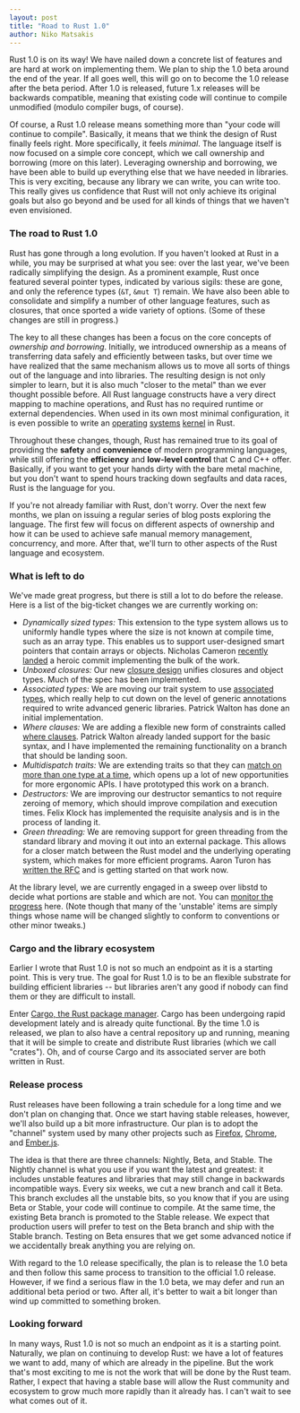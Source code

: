 ```yaml
---
layout: post
title: "Road to Rust 1.0"
author: Niko Matsakis
---
```


Rust 1.0 is on its way! We have nailed down a concrete list of
features and are hard at work on implementing them. We plan to ship
the 1.0 beta around the end of the year. If all goes well, this will
go on to become the 1.0 release after the beta period. After
1.0 is released, future 1.x releases will be backwards compatible,
meaning that existing code will continue to compile unmodified (modulo
compiler bugs, of course).

Of course, a Rust 1.0 release means something more than "your code
will continue to compile". Basically, it means that we think the
design of Rust finally feels right. More specifically, it feels
*minimal*. The language itself is now focused on a simple core
concept, which we call ownership and borrowing (more on this
later). Leveraging ownership and borrowing, we have been able to build
up everything else that we have needed in libraries. This is very
exciting, because any library we can write, you can write too. This
really gives us confidence that Rust will not only achieve its
original goals but also go beyond and be used for all kinds of things
that we haven't even envisioned.

### The road to Rust 1.0

Rust has gone through a long evolution. If you haven't looked at Rust
in a while, you may be surprised at what you see: over the last year,
we've been radically simplifying the design. As a prominent example,
Rust once featured several pointer types, indicated by various sigils:
these are gone, and only the reference types (`&T`, `&mut T`)
remain. We have also been able to consolidate and simplify a number of
other language features, such as closures, that once sported a wide
variety of options. (Some of these changes are still in progress.)

The key to all these changes has been a focus on the core concepts of
*ownership and borrowing*. Initially, we introduced ownership as a
means of transferring data safely and efficiently between tasks, but
over time we have realized that the same mechanism allows us to move
all sorts of things out of the language and into libraries. The
resulting design is not only simpler to learn, but it is also much
"closer to the metal" than we ever thought possible before.  All Rust
language constructs have a very direct mapping to machine operations,
and Rust has no required runtime or external dependencies. When used
in its own most minimal configuration, it is even possible to write an
[operating][k1] [systems][k4] [kernel][k2] in Rust.

Throughout these changes, though, Rust has remained true to its goal
of providing the **safety** and **convenience** of modern programming
languages, while still offering the **efficiency** and **low-level
control** that C and C++ offer. Basically, if you want to get your
hands dirty with the bare metal machine, but you don't want to spend
hours tracking down segfaults and data races, Rust is the language for
you.

If you're not already familiar with Rust, don't worry. Over the next
few months, we plan on issuing a regular series of blog posts
exploring the language. The first few will focus on different aspects
of ownership and how it can be used to achieve safe manual memory
management, concurrency, and more. After that, we'll turn to other
aspects of the Rust language and ecosystem.

### What is left to do

We've made great progress, but there is still a lot to do before the
release. Here is a list of the big-ticket changes we are currently
working on:

- *Dynamically sized types:* This extension to the type system allows
  us to uniformly handle types where the size is not known at compile
  time, such as an array type. This enables us to support
  user-designed smart pointers that contain arrays or
  objects. Nicholas Cameron [recently landed][dst] a heroic commit
  implementing the bulk of the work.
- *Unboxed closures:* Our new [closure design][cd] unifies closures
  and object types. Much of the spec has been implemented.
- *Associated types:* We are moving our trait system to use
  [associated types][at], which really help to cut down on the level
  of generic annotations required to write advanced generic
  libraries. Patrick Walton has done an initial implementation.
- *Where clauses:* We are adding a flexible new form of constraints
  called [where clauses][wc]. Patrick Walton already landed support
  for the basic syntax, and I have implemented the remaining
  functionality on a branch that should be landing soon.
- *Multidispatch traits:* We are extending traits so that they
  can [match on more than one type at a time][at], which opens up a lot of
  new opportunities for more ergonomic APIs. I have
  prototyped this work on a branch.
- *Destructors:* We are improving our destructor semantics to not
  require zeroing of memory, which should improve compilation and
  execution times. Felix Klock has implemented the requisite analysis
  and is in the process of landing it.
- *Green threading:* We are removing support for green threading from
  the standard library and moving it out into an external
  package. This allows for a closer match between the Rust model and
  the underlying operating system, which makes for more efficient
  programs. Aaron Turon has [written the RFC][gt] and is getting
  started on that work now.

At the library level, we are currently engaged in a sweep over libstd
to decide what portions are stable and which are not. You can
[monitor the progress][stability] here. (Note though that many of the
'unstable' items are simply things whose name will be changed slightly
to conform to conventions or other minor tweaks.)

### Cargo and the library ecosystem

Earlier I wrote that Rust 1.0 is not so much an endpoint as it is a
starting point. This is very true. The goal for Rust 1.0 is to be an
flexible substrate for building efficient libraries -- but libraries
aren't any good if nobody can find them or they are difficult to install.

Enter [Cargo, the Rust package manager](http://crates.io). Cargo has
been undergoing rapid development lately and is already quite
functional. By the time
1.0 is released, we plan to also have a central repository up and
running, meaning that it will be simple to create and distribute Rust
libraries (which we call "crates"). Oh, and of course Cargo and its
associated server are both written in Rust.

### Release process

Rust releases have been following a train schedule for a long time and
we don't plan on changing that. Once we start having stable releases,
however, we'll also build up a bit more infrastructure. Our plan is to
adopt the "channel" system used by many other projects such as
[Firefox](https://www.mozilla.org/en-US/firefox/channel/),
[Chrome](http://www.chromium.org/getting-involved/dev-channel), and
[Ember.js](http://emberjs.com/builds/).

The idea is that there are three channels: Nightly, Beta, and
Stable. The Nightly channel is what you use if you want the latest
and greatest: it includes unstable features and libraries that may
still change in backwards incompatible ways. Every six weeks, we cut a
new branch and call it Beta. This branch excludes all the unstable
bits, so you know that if you are using Beta or Stable, your code
will continue to compile. At the same time, the existing Beta branch
is promoted to the Stable release. We expect that production users
will prefer to test on the Beta branch and ship with the Stable
branch. Testing on Beta ensures that we get some advanced notice if we
accidentally break anything you are relying on.

With regard to the 1.0 release specifically, the plan is to release
the 1.0 beta and then follow this same process to transition to the
official 1.0 release. However, if we find a serious flaw in the
1.0 beta, we may defer and run an additional beta period or two. After
all, it's better to wait a bit longer than wind up committed to
something broken.

### Looking forward

In many ways, Rust 1.0 is not so much an endpoint as it is a starting
point. Naturally, we plan on continuing to develop Rust: we have a lot
of features we want to add, many of which are already in the pipeline.
But the work that's most exciting to me is not the work that will be
done by the Rust team. Rather, I expect that having a stable base will
allow the Rust community and ecosystem to grow much more rapidly than
it already has. I can't wait to see what comes out of it.

[f]: https://github.com/rust-lang/rust/issues?q=is%3Aopen+is%3Aissue+milestone%3A1.0
[k1]: https://github.com/charliesome/rustboot
[k2]: https://github.com/jvns/puddle
[k3]: https://github.com/pczarn/rustboot
[k4]: https://github.com/ryanra/RustOS
[stability]: http://doc.rust-lang.org/std/stability.html
[dst]: https://github.com/rust-lang/rust/commit/7932b719ec2b65acfa8c3e74aad29346d47ee992
[cd]: https://github.com/rust-lang/rfcs/blob/master/text/0114-closures.md
[wc]: https://github.com/rust-lang/rfcs/pull/135
[at]: https://github.com/rust-lang/rfcs/pull/195
[gt]: https://github.com/rust-lang/rfcs/pull/230

